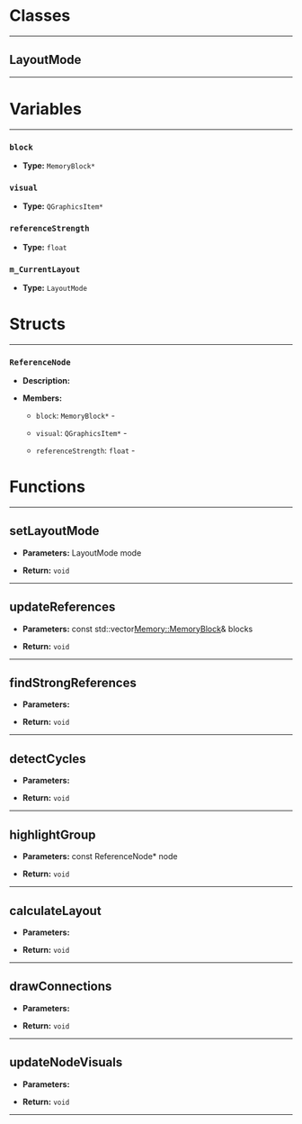 # Classes
---

## LayoutMode
---




# Variables
---

### `block`

- **Type:** `MemoryBlock*`



### `visual`

- **Type:** `QGraphicsItem*`



### `referenceStrength`

- **Type:** `float`



### `m_CurrentLayout`

- **Type:** `LayoutMode`




# Structs
---

### `ReferenceNode`

- **Description:** 

- **Members:**

  - `block`: `MemoryBlock*` - 

  - `visual`: `QGraphicsItem*` - 

  - `referenceStrength`: `float` - 




# Functions
---

## setLayoutMode



- **Parameters:** LayoutMode mode

- **Return:** `void`

---

## updateReferences



- **Parameters:** const std::vector<Memory::MemoryBlock>& blocks

- **Return:** `void`

---

## findStrongReferences



- **Parameters:** 

- **Return:** `void`

---

## detectCycles



- **Parameters:** 

- **Return:** `void`

---

## highlightGroup



- **Parameters:** const ReferenceNode* node

- **Return:** `void`

---

## calculateLayout



- **Parameters:** 

- **Return:** `void`

---

## drawConnections



- **Parameters:** 

- **Return:** `void`

---

## updateNodeVisuals



- **Parameters:** 

- **Return:** `void`

---
